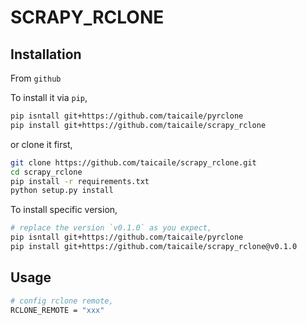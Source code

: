 # SCRAPY_RCLONE

## Installation

From `github`

To install it via `pip`,

```bash
pip isntall git+https://github.com/taicaile/pyrclone
pip install git+https://github.com/taicaile/scrapy_rclone
```

or clone it first,

```bash
git clone https://github.com/taicaile/scrapy_rclone.git
cd scrapy_rclone
pip install -r requirements.txt
python setup.py install
```

To install specific version,

```bash
# replace the version `v0.1.0` as you expect,
pip isntall git+https://github.com/taicaile/pyrclone
pip install git+https://github.com/taicaile/scrapy_rclone@v0.1.0
```

## Usage

```bash
# config rclone remote,
RCLONE_REMOTE = "xxx"
```
